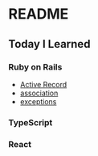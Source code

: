 # README

## Today I Learned

### Ruby on Rails

- [Active Record](https://github.com/Croissant0719/TIL/blob/master/Ruby-on-Rails/active-record.md)
- [association](https://github.com/Croissant0719/TIL/blob/master/Ruby-on-Rails/association.md)
- [exceptions](https://github.com/Croissant0719/TIL/blob/master/Ruby-on-Rails/exceptions.md)

### TypeScript

### React
